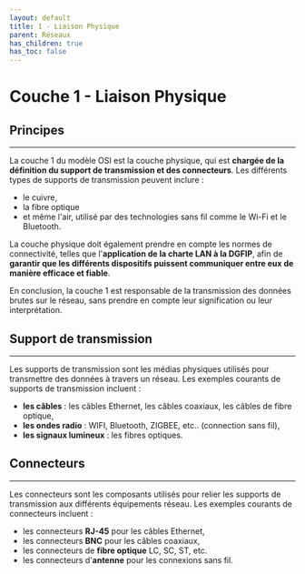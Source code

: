 ```yaml
---
layout: default
title: 1 - Liaison Physique
parent: Réseaux
has_children: true
has_toc: false
---
```


# Couche 1 - Liaison Physique

## Principes

---

La couche 1 du modèle OSI est la couche physique, qui est **chargée de la définition du support de transmission et des connecteurs**. Les différents types de supports de transmission peuvent inclure :

- le cuivre,
- la fibre optique
- et même l'air, utilisé par des technologies sans fil comme le Wi-Fi et le Bluetooth.

La couche physique doit également prendre en compte les normes de connectivité, telles que l'**application de la charte LAN à la DGFIP**, afin de **garantir que les différents dispositifs puissent communiquer entre eux de manière efficace et fiable**.

En conclusion, la couche 1 est responsable de la transmission des données brutes sur le réseau, sans prendre en compte leur signification ou leur interprétation.

## **Support de transmission**

---

Les supports de transmission sont les médias physiques utilisés pour transmettre des données à travers un réseau. Les exemples courants de supports de transmission incluent :

- **les câbles** : les câbles Ethernet, les câbles coaxiaux, les câbles de fibre optique,
- **les ondes radio** : WIFI, Bluetooth, ZIGBEE, etc.. (connection sans fil),
- **les signaux lumineux** : les fibres optiques.

## **Connecteurs**

---

Les connecteurs sont les composants utilisés pour relier les supports de transmission aux différents équipements réseau. Les exemples courants de connecteurs incluent :

- les connecteurs **RJ-45** pour les câbles Ethernet,
- les connecteurs **BNC** pour les câbles coaxiaux,
- les connecteurs de **fibre optique** LC, SC, ST, etc.
- les connecteurs d'**antenne** pour les connexions sans fil.
